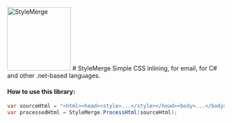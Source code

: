 <img src="http://assets.wildbit.com/postmark/misc/style-merge@2x.png" alt="StyleMerge" width="147" height="147">
# StyleMerge
Simple CSS inlining, for email, for C# and other .net-based languages.

#### How to use this library:

```csharp
var sourceHtml = "<html><head><style>...</style></head><body>...</body></html>";
var processedHtml = StyleMerge.ProcessHtml(sourceHtml);
```
